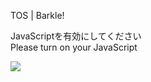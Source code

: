 TOS | Barkle!

JavaScriptを有効にしてください  
Please turn on your JavaScript

![](/static-assets/splash.png?1730033819045)